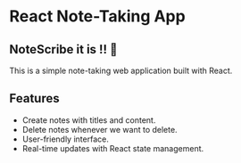 # React Note-Taking App 

## NoteScribe it is !! 📝

This is a simple note-taking web application built with React.

## Features

- Create notes with titles and content. 
- Delete notes whenever we want to delete.
- User-friendly interface.
- Real-time updates with React state management.